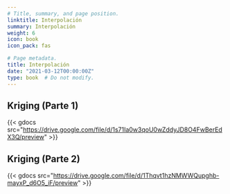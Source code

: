 ```yaml
---
# Title, summary, and page position.
linktitle: Interpolación
summary: Interpolación
weight: 6
icon: book
icon_pack: fas

# Page metadata.
title: Interpolación
date: "2021-03-12T00:00:00Z"
type: book  # Do not modify.
---
```


## Kriging (Parte 1)

{{< gdocs src="https://drive.google.com/file/d/1s71Ia0w3qoU0wZddyJD8O4FwBerEdX3Q/preview" >}}

## Kriging (Parte 2)

{{< gdocs src="https://drive.google.com/file/d/1Thqvt1hzNMWWQupghb-mayxP_d6O5_iF/preview" >}}